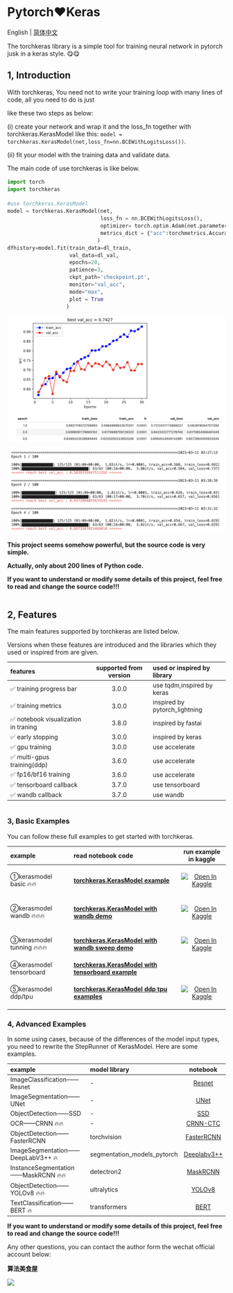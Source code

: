 
# Pytorch❤️Keras

English | [简体中文](README.md)


The torchkeras library is a simple tool for training neural network in pytorch jusk in a keras style. 😋😋


## 1, Introduction


With torchkeras, You need not to write your training loop with many lines of code, all you need to do is just 

like these two steps as below:

(i) create your network and wrap it and the loss_fn together with torchkeras.KerasModel like this: 
`model = torchkeras.KerasModel(net,loss_fn=nn.BCEWithLogitsLoss())`.

(ii) fit your model with the training data and validate data.


The main code of use torchkeras is like below.

```python
import torch 
import torchkeras

#use torchkeras.KerasModel 
model = torchkeras.KerasModel(net,
                              loss_fn = nn.BCEWithLogitsLoss(),
                              optimizer= torch.optim.Adam(net.parameters(),lr = 0.001),
                              metrics_dict = {"acc":torchmetrics.Accuracy(task='binary')}
                             )
dfhistory=model.fit(train_data=dl_train, 
                    val_data=dl_val, 
                    epochs=20, 
                    patience=3, 
                    ckpt_path='checkpoint.pt',
                    monitor="val_acc",
                    mode="max",
                    plot = True
                   )

```

![](./data/train_fig.png)

![](./data/train_log.png)



**This project seems somehow powerful, but the source code is very simple.**

**Actually, only about 200 lines of Python code.**

**If you want to understand or modify some details of this project, feel free to read and change the source code!!!**

```python

```

## 2, Features 


The main features supported by torchkeras are listed below.

Versions when these features are introduced and the libraries which they used  or inspired from are given.



|features| supported from version | used or inspired by library  |
|:----|:-------------------:|:--------------|
|✅ training progress bar | 3.0.0   | use tqdm,inspired by keras|
|✅ training metrics  | 3.0.0   | inspired by pytorch_lightning |
|✅ notebook visualization in traning |  3.8.0  |inspired by fastai |
|✅ early stopping | 3.0.0   | inspired by keras |
|✅ gpu training | 3.0.0    |use accelerate|
|✅ multi-gpus training(ddp) |   3.6.0 | use accelerate|
|✅ fp16/bf16 training|   3.6.0  | use accelerate|
|✅ tensorboard callback |   3.7.0  |use tensorboard |
|✅ wandb callback |  3.7.0 |use wandb |


```python

```

### 3, Basic Examples 

You can follow these full examples to get started with torchkeras.


|example| read notebook code     |  run example in kaggle| 
|:----|:-------------------------|:-----------:|
|①kerasmodel basic 🔥🔥|  [**torchkeras.KerasModel example**](./01，kerasmodel_example.ipynb)  |  <br><div></a><a href="https://www.kaggle.com/lyhue1991/kerasmodel-example"><img src="https://kaggle.com/static/images/open-in-kaggle.svg" alt="Open In Kaggle"></a></div><br>  |
|②kerasmodel wandb 🔥🔥🔥|[**torchkeras.KerasModel with wandb demo**](./02，kerasmodel_wandb_demo.ipynb)   |  <br><div></a><a href="https://www.kaggle.com/lyhue1991/kerasmodel-wandb-example"><img src="https://kaggle.com/static/images/open-in-kaggle.svg" alt="Open In Kaggle"></a></div><br>  |
|③kerasmodel tunning 🔥🔥🔥|[**torchkeras.KerasModel with wandb sweep demo**](./03，kerasmodel_tuning_demo.ipynb)   |  <br><div></a><a href="https://www.kaggle.com/lyhue1991/torchkeras-loves-wandb-sweep"><img src="https://kaggle.com/static/images/open-in-kaggle.svg" alt="Open In Kaggle"></a></div><br>  |
|④kerasmodel tensorboard | [**torchkeras.KerasModel with tensorboard example**](./04，kerasmodel_tensorboard_demo.ipynb)   |  |
|⑤kerasmodel ddp/tpu | [**torchkeras.KerasModel  ddp tpu examples**](https://www.kaggle.com/code/lyhue1991/torchkeras-ddp-tpu-examples)   |<br><div></a><a href="https://www.kaggle.com/lyhue1991/torchkeras-ddp-tpu-examples"><img src="https://kaggle.com/static/images/open-in-kaggle.svg" alt="Open In Kaggle"></a></div><br>  |



### 4, Advanced Examples 

In some using cases, because of the differences  of the model input types, you need to rewrite the StepRunner of 
KerasModel. Here are some examples.

|example|model library  |notebook |
|:----|:-----------|:-----------:|
|ImageClassification——Resnet|  -  | [Resnet](./examples/ResNet.ipynb) |
|ImageSegmentation——UNet|  - | [UNet](./examples/UNet.ipynb) |
|ObjectDetection——SSD| -  | [SSD](./examples/SSD.ipynb) |
|OCR——CRNN 🔥🔥| -  | [CRNN-CTC](./examples/CRNN_CTC.ipynb) |
|ObjectDetection——FasterRCNN| torchvision  |  [FasterRCNN](./examples/FasterRCNN——vision.ipynb) | 
|ImageSegmentation——DeepLabV3++ 🔥| segmentation_models_pytorch |  [Deeplabv3++](./examples/Deeplabv3plus——smp.ipynb) |
|InstanceSegmentation——MaskRCNN 🔥🔥| detectron2 |  [MaskRCNN](./examples/MaskRCNN——detectron2.ipynb) |
|ObjectDetection——YOLOv8 🔥🔥| ultralytics |  [YOLOv8](./examples/YOLOv8——ultralytics.ipynb) |
|TextClassification——BERT 🔥| transformers |  [BERT](./examples/BERT——transformers.ipynb) |


**If you want to understand or modify some details of this project, feel free to read and change the source code!!!**

Any other questions, you can contact the author form the wechat official account below:

**算法美食屋** 


![](https://tva1.sinaimg.cn/large/e6c9d24egy1h41m2zugguj20k00b9q46.jpg)


